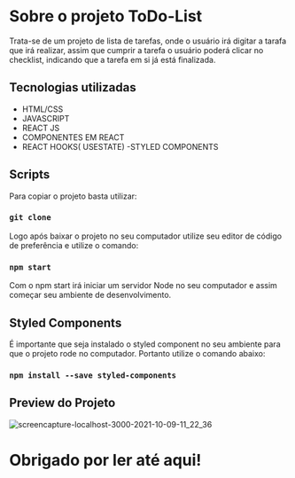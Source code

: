 # Sobre o projeto ToDo-List

Trata-se de um projeto de lista de tarefas, onde o usuário irá digitar a tarafa que irá realizar, assim que cumprir a tarefa o usuário poderá clicar no checklist,
indicando que a tarefa em si já está finalizada.

## Tecnologias utilizadas

- HTML/CSS
- JAVASCRIPT
- REACT JS
- COMPONENTES EM REACT
- REACT HOOKS( USESTATE)
  -STYLED COMPONENTS

## Scripts

Para copiar o projeto basta utilizar:

### `git clone`

Logo após baixar o projeto no seu computador utilize seu editor de código de preferência e utilize o comando:

### `npm start`

Com o npm start irá iniciar um servidor Node no seu computador e assim começar seu ambiente de desenvolvimento.

## Styled Components

É importante que seja instalado o styled component no seu ambiente para que o projeto rode no computador.
Portanto utilize o comando abaixo:

### `npm install --save styled-components`

## Preview do Projeto

![screencapture-localhost-3000-2021-10-09-11_22_36](https://user-images.githubusercontent.com/63349248/136661955-a77a096d-60b0-4dde-9890-90a3461d9dec.png)

# Obrigado por ler até aqui!
